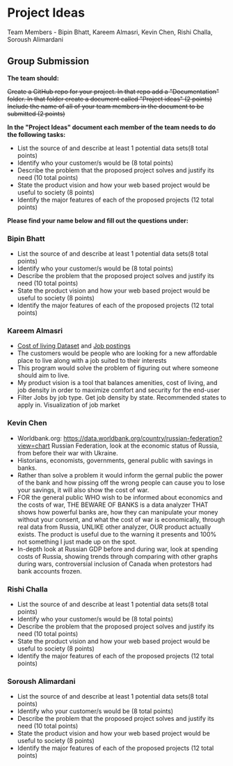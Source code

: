 # Project Ideas

Team Members - Bipin Bhatt, Kareem Almasri, Kevin Chen, Rishi Challa, Soroush Alimardani

## Group Submission 

**The team should:**

~~Create a GitHub repo for your project. In that repo add a "Documentation" folder. In that folder create a document called "Project ideas" (2 points)
Include the name of all of your team members in the document to be submitted (2 points)~~

**In the "Project Ideas" document each member of the team needs to do the following tasks:**

 - List the source of and describe at least 1 potential data sets(8 total points)
 - Identify who your customer/s would  be (8 total points)
 - Describe the problem that the proposed project solves and justify its need (10 total points)
 - State the product vision and how your web based project would be useful to society (8 points)
 - Identify the major features of each of the proposed projects (12 total points)

**Please find your name below and fill out the questions under:**

### Bipin Bhatt

 - List the source of and describe at least 1 potential data sets(8 total points)
 - Identify who your customer/s would  be (8 total points)
 - Describe the problem that  the  proposed project solves and justify its need (10 total points)
 - State the product vision and how your web based project would be useful to society (8 points)
 - Identify the major features of each of the proposed projects (12 total points)

### Kareem Almasri

 - [Cost of living Dataset](https://www.kaggle.com/datasets/ankanhore545/cost-of-living-index-2022) and [Job postings](https://www.kaggle.com/datasets/PromptCloudHQ/us-jobs-on-monstercom)
 - The customers would be people who are looking for a new affordable place to live along with a job suited to their interests
 - This program would solve the problem of figuring out where someone should aim to live. 
 - My product vision is a tool that balances amenities, cost of living, and job density in order to maximize comfort and security for the end-user
 - Filter Jobs by job type. Get job density by state. Recommended states to apply in. Visualization of job market

### Kevin Chen

 - Worldbank.org: https://data.worldbank.org/country/russian-federation?view=chart Russian Federation, look at the economic status of Russia, from before their war with Ukraine.
 - Historians, economists, governments, general public with savings in banks. 
 - Rather than solve a problem it would inform the gernal public the power of the bank and how pissing off the wrong people can cause you to lose your savings, it will also show the cost of war. 
 - FOR the general public WHO wish to be informed about economics and the costs of war, THE BEWARE OF BANKS is a data analyzer THAT shows how powerful banks are, how they can manipulate your money without your consent, and what the cost of war is economically, through real data from Russia, UNLIKE other analyzer, OUR product actually exists. The product is useful due to the warning it presents and 100% not something I just made up on the spot.
 - In-depth look at Russian GDP before and during war, look at spending costs of Russia, showing trends through comparing with other graphs during wars, controversial inclusion of Canada when protestors had bank accounts frozen. 

### Rishi Challa

 - List the source of and describe at least 1 potential data sets(8 total points)
 - Identify who your customer/s would  be (8 total points)
 - Describe the problem that  the  proposed project solves and justify its need (10 total points)
 - State the product vision and how your web based project would be useful to society (8 points)
 - Identify the major features of each of the proposed projects (12 total points)

### Soroush Alimardani

 - List the source of and describe at least 1 potential data sets(8 total points)
 - Identify who your customer/s would  be (8 total points)
 - Describe the problem that  the  proposed project solves and justify its need (10 total points)
 - State the product vision and how your web based project would be useful to society (8 points)
 - Identify the major features of each of the proposed projects (12 total points)

